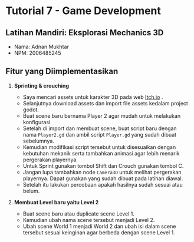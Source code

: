 # Tutorial 7 - Game Development

## Latihan Mandiri: Eksplorasi Mechanics 3D

- Nama: Adnan Mukhtar
- NPM: 2006485245

## Fitur yang Diimplementasikan

1. **Sprinting & crouching**

   - Saya mencari assets untuk karakter 3D pada web [Itch.io](https://quaternius.itch.io/universal-animation-library) .
   - Selanjutnya download assets dan import file assets kedalam project godot.
   - Buat scene baru bernama Player 2 agar mudah untuk melakukan konfigurasi
   - Setelah di import dan membuat scene, buat script baru dengan nama `Player2.gd` dan ambil script `Player.gd` yang sudah dibuat sebelumnya.
   - Kemudian modifikasi script tersebut untuk disesuaikan dengan kebutuhan mekanik serta tambahkan animasi agar lebih menarik pergerakan playernya.
   - Untuk Sprint gunakan tombol Shift dan Crouch gunakan tombol C.
   - Jangan lupa tambahkan node `Camera3D` untuk melihat pergerakan playernya. Dapat gunakan yang sudah dibuat pada latihan diawal.
   - Setelah itu lakukan percobaan apakah hasilnya sudah sesuai atau belum.

2. **Membuat Level baru yaitu Level 2**
   - Buat scene baru atau duplicate scene Level 1.
   - Kemudian ubah nama scene tersebut menjadi Level 2.
   - Ubah scene World 1 menjadi World 2 dan ubah isi dalam scene tersebut sesuai keinginan agar berbeda dengan scene Level 1.
